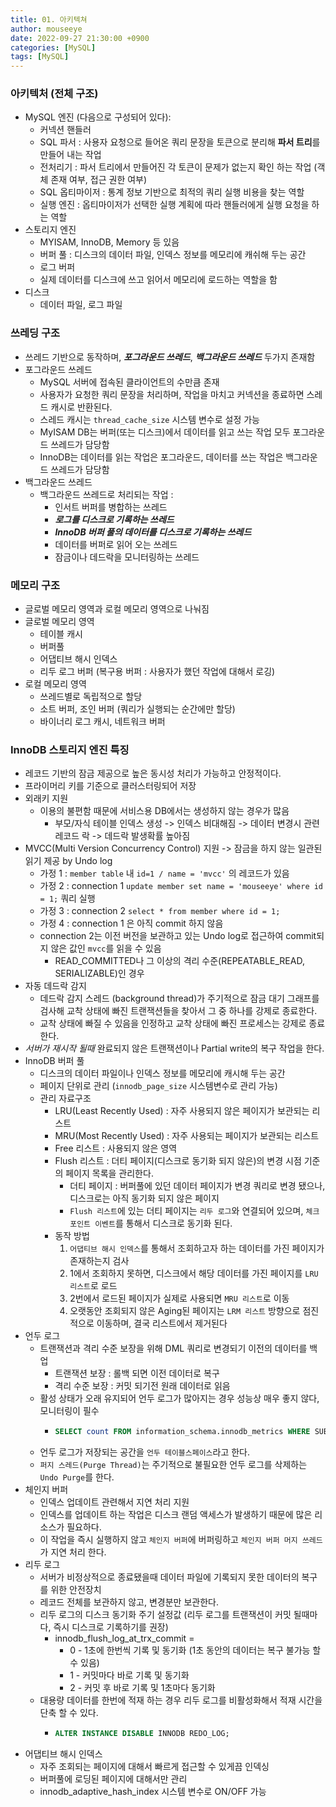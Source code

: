 ```yaml
---
title: 01. 아키텍쳐
author: mouseeye
date: 2022-09-27 21:30:00 +0900
categories: [MySQL]
tags: [MySQL]
---
```


### 아키텍처 (전체 구조)

- MySQL 엔진 (다음으로 구성되어 있다):
  - 커넥션 핸들러
  - SQL 파서 : 사용자 요청으로 들어온 쿼리 문장을 토큰으로 분리해 **파서 트리**를 만들어 내는 작업
  - 전처리기 : 파서 트리에서 만들어진 각 토큰이 문제가 없는지 확인 하는 작업 (객체 존재 여부, 접근 권한 여부)
  - SQL 옵티마이저 : 통계 정보 기반으로 최적의 쿼리 실행 비용을 찾는 역할
  - 실행 엔진 : 옵티마이저가 선택한 실행 계획에 따라 핸들러에게 실행 요청을 하는 역할
- 스토리지 엔진
  - MYISAM, InnoDB, Memory 등 있음
  - 버퍼 풀 : 디스크의 데이터 파일, 인덱스 정보를 메모리에 캐쉬해 두는 공간
  - 로그 버퍼
  - 실제 데이터를 디스크에 쓰고 읽어서 메모리에 로드하는 역할을 함
- 디스크
  - 데이터 파일, 로그 파일

### 쓰레딩 구조
- 쓰레드 기반으로 동작하며, ***포그라운드 쓰레드***, ***백그라운드 쓰레드*** 두가지 존재함
- 포그라운드 쓰레드
  - MySQL 서버에 접속된 클라이언트의 수만큼 존재
  - 사용자가 요청한 쿼리 문장을 처리하며, 작업을 마치고 커넥션을 종료하면 스레드 캐시로 반환된다.
  - 스레드 캐시는 `thread_cache_size` 시스템 변수로 설정 가능
  - MyISAM DB는 버퍼(또는 디스크)에서 데이터를 읽고 쓰는 작업 모두 포그라운드 쓰레드가 담당함
  - InnoDB는 데이터를 읽는 작업은 포그라운드, 데이터를 쓰는 작업은 백그라운드 쓰레드가 담당함
- 백그라운드 쓰레드
  - 백그라운드 쓰레드로 처리되는 작업 :
    - 인서트 버퍼를 병합하는 쓰레드
    - ***로그를 디스크로 기록하는 쓰레드***
    - ***InnoDB 버퍼 풀의 데이터를 디스크로 기록하는 쓰레드***
    - 데이터를 버퍼로 읽어 오는 쓰레드
    - 잠금이나 데드락을 모니터링하는 쓰레드

### 메모리 구조
- 글로벌 메모리 영역과 로컬 메모리 영역으로 나눠짐
- 글로벌 메모리 영역
  - 테이블 캐시
  - 버퍼풀
  - 어댑티브 해시 인덱스
  - 리두 로그 버퍼 (복구용 버퍼 : 사용자가 했던 작업에 대해서 로깅)
- 로컬 메모리 영역
  - 쓰레드별로 독립적으로 할당
  - 소트 버퍼, 조인 버퍼 (쿼리가 실행되는 순간에만 할당)
  - 바이너리 로그 캐시, 네트워크 버퍼

### InnoDB 스토리지 엔진 특징

- 레코드 기반의 잠금 제공으로 높은 동시성 처리가 가능하고 안정적이다.
- 프라이머리 키를 기준으로 클러스터링되어 저장
- 외래키 지원
  - 이용의 불편함 때문에 서비스용 DB에서는 생성하지 않는 경우가 많음
    - 부모/자식 테이블 인덱스 생성 -> 인덱스 비대해짐 -> 데이터 변경시 관련 레코드 락 -> 데드락 발생확률 높아짐
- MVCC(Multi Version Concurrency Control) 지원 -> 잠금을 하지 않는 일관된 읽기 제공 by Undo log
  - 가정 1 : `member table` 내 `id=1 / name = 'mvcc'` 의 레코드가 있음
  - 가정 2 : connection 1 `update member set name = 'mouseeye' where id = 1;` 쿼리 실행
  - 가정 3 : connection 2 `select * from member where id = 1;`
  - 가정 4 : connection 1 은 아직 commit 하지 않음
  - connection 2는 이전 버전을 보관하고 있는 Undo log로 접근하여 commit되지 않은 값인 `mvcc`를 읽을 수 있음
    - READ_COMMITTED나 그 이상의 격리 수준(REPEATABLE_READ, SERIALIZABLE)인 경우
- 자동 데드락 감지
  - 데드락 감지 스레드 (background thread)가 주기적으로 잠금 대기 그래프를 검사해 교착 상태에 빠진 트랜잭션들을 찾아서 그 중 하나를 강제로 종료한다.
  - 교착 상태에 빠질 수 있음을 인정하고 교착 상태에 빠진 프로세스는 강제로 종료한다.
- *서버가 재시작 될때* 완료되지 않은 트랜잭션이나 Partial write의 복구 작업을 한다.
- InnoDB 버퍼 풀
  - 디스크의 데이터 파일이나 인덱스 정보를 메모리에 캐시해 두는 공간
  - 페이지 단위로 관리 (`innodb_page_size` 시스템변수로 관리 가능)
  - 관리 자료구조
    - LRU(Least Recently Used) : 자주 사용되지 않은 페이지가 보관되는 리스트
    - MRU(Most Recently Used) : 자주 사용되는 페이지가 보관되는 리스트
    - Free 리스트 : 사용되지 않은 영역
    - Flush 리스트 : 더티 페이지(디스크로 동기화 되지 않은)의 변경 시점 기준의 페이지 목록을 관리한다.
      - 더티 페이지 : 버퍼풀에 있던 데이터 페이지가 변경 쿼리로 변경 됐으나, 디스크로는 아직 동기화 되지 않은 페이지
      - `Flush 리스트`에 있는 더티 페이지는 `리두 로그`와 연결되어 있으며, `체크 포인트 이벤트`를 통해서 디스크로 동기화 된다.
    - 동작 방법
      1. `어댑티브 해시 인덱스`를 통해서 조회하고자 하는 데이터를 가진 페이지가 존재하는지 검사
      2. 1에서 조회하지 못하면, 디스크에서 해당 데이터를 가진 페이지를 `LRU 리스트`로 로드
      3. 2번에서 로드된 페이지가 실제로 사용되면 `MRU 리스트`로 이동
      4. 오랫동안 조회되지 않은 Aging된 페이지는 `LRM 리스트` 방향으로 점진적으로 이동하며, 결국 리스트에서 제거된다
- 언두 로그
  - 트랜잭션과 격리 수준 보장을 위해 DML 쿼리로 변경되기 이전의 데이터를 백업
    - 트랜잭션 보장 : 롤백 되면 이전 데이터로 복구
    - 격리 수준 보장 : 커밋 되기전 원래 데이터로 읽음
  - 활성 상태가 오래 유지되어 언두 로그가 많아지는 경우 성능상 매우 좋지 않다, 모니터링이 필수
    - ```sql
      SELECT count FROM information_schema.innodb_metrics WHERE SUBSYSTEM='transation' AND NAME='trx_rseg_history_len;
      ```
  - 언두 로그가 저장되는 공간을 `언두 테이블스페이스`라고 한다.
  - `퍼지 스레드(Purge Thread)`는 주기적으로 불필요한 언두 로그를 삭제하는 `Undo Purge`를 한다.
- 체인지 버퍼
  - 인덱스 업데이트 관련해서 지연 처리 지원
  - 인덱스를 업데이트 하는 작업은 디스크 랜덤 액세스가 발생하기 때문에 많은 리소스가 필요하다.
  - 이 작업을 즉시 실행하지 않고 `체인지 버퍼`에 버퍼링하고 `체인지 버퍼 머지 쓰레드`가 지연 처리 한다.
- 리두 로그
  - 서버가 비정상적으로 종료됐을때 데이터 파일에 기록되지 못한 데이터의 복구를 위한 안전장치
  - 레코드 전체를 보관하지 않고, 변경분만 보관한다.
  - 리두 로그의 디스크 동기화 주기 설정값 (리두 로그를 트랜잭션이 커밋 될때마다, 즉시 디스크로 기록하기를 권장)
    - innodb_flush_log_at_trx_commit =
      - 0 - 1초에 한번씩 기록 및 동기화 (1초 동안의 데이터는 복구 불가능 할 수 있음)
      - 1 - 커밋마다 바로 기록 및 동기화
      - 2 - 커밋 후 바로 기록 및 1초마다 동기화
  - 대용량 데이터를 한번에 적재 하는 경우 리두 로그를 비활성화해서 적재 시간을 단축 할 수 있다.
    - ```sql
      ALTER INSTANCE DISABLE INNODB REDO_LOG;
      ```
- 어댑티브 해시 인덱스
  - 자주 조회되는 페이지에 대해서 빠르게 접근할 수 있게끔 인덱싱
  - 버퍼풀에 로딩된 페이지에 대해서만 관리
  - innodb_adaptive_hash_index 시스템 변수로 ON/OFF 가능
